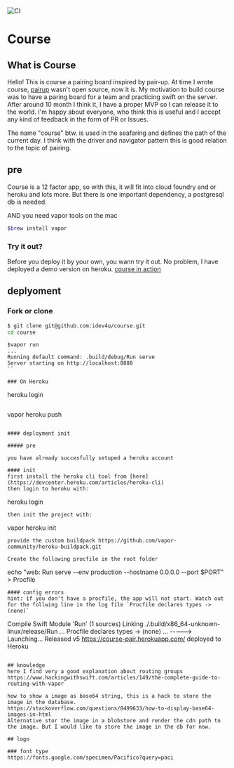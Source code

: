 ![CI](https://github.com/idev4u/course/workflows/CI/badge.svg?branch=master)

# Course

## What is Course
Hello! This is course a pairing board inspired by pair-up. At time I wrote course, [pairup](https://github.com/julz/pairup) wasn't open source, now it is.
My motivation to build course was to have a paring board for a team and practicing swift on the server.
After around 10 month I think it, I have a proper MVP so I can release it to the world.
I'm happy about everyone, who think this is useful and I accept any kind of feedback in the form of PR or Issues.

The name "course" btw. is used in the seafaring and defines the path of the current day. I think with the driver and navigator pattern this is good relation to the topic of pairing.

## pre

Course is a 12 factor app, so with this, it will fit into cloud foundry and or heroku and lots more. But there is one important dependency, a postgresql db is needed.

AND you need vapor tools on the mac
```sh
$brew install vapor
```

### Try it out?

Before you deploy it by your own, you wann try it out. No problem, I have deployed a demo version on heroku.
[course in action](https://course-pair.herokuapp.com)

## deplyoment

### Fork or clone

```sh
$ git clone git@github.com:idev4u/course.git
cd course
```
```
$vapor run
...
Running default command: .build/debug/Run serve
Server starting on http://localhost:8080
``

### On Heroku

```
heroku login
```
```
vapor heroku push
```

#### deployment init

##### pre 

you have already succesfully setuped a heroku account

#### init
first install the heroku cli tool from [here](https://devcenter.heroku.com/articles/heroku-cli)
then login to heroku with:

```
heroku login
```
then init the project with:
```
vapor heroku init
```
provide the custom buildpack https://github.com/vapor-community/heroku-buildpack.git

Create the following procfile in the root folder
```
echo "web: Run serve --env production --hostname 0.0.0.0 --port $PORT" > Procfile
```
#### config errors
hint: if you don't have a procfile, the app will not start. Watch out for the follwing line in the log file `Procfile declares types -> (none)`
```
Compile Swift Module 'Run' (1 sources)
Linking ./.build/x86_64-unknown-linux/release/Run
...
       Procfile declares types -> (none)
...
-----> Launching...
       Released v5
       https://course-pair.herokuapp.com/ deployed to Heroku
```

## knowledge
here I find very a good explanation about routing groups
https://www.hackingwithswift.com/articles/149/the-complete-guide-to-routing-with-vapor

how to show a image as base64 string, this is a hack to store the image in the database.
https://stackoverflow.com/questions/8499633/how-to-display-base64-images-in-html
Alternative stor the image in a blobstore and render the cdn path to the image. But I would like to store the image in the db for now.

## logo 

### font type
https://fonts.google.com/specimen/Pacifico?query=paci
